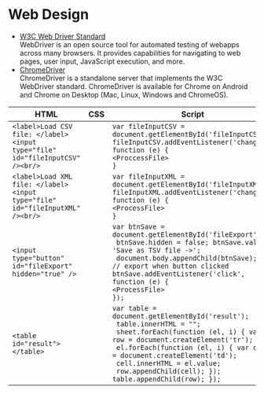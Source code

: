 # Web Design

  - [W3C Web Driver Standard](https://w3c.github.io/webdriver/webdriver-spec.html)  
      WebDriver is an open source tool for automated testing of webapps across many browsers. It provides capabilities for navigating to web pages, user input, JavaScript execution, and more.
  - [ChromeDriver](https://sites.google.com/chromium.org/driver/)  
      ChromeDriver is a standalone server that implements the W3C WebDriver standard. ChromeDriver is available for Chrome on Android and Chrome on Desktop (Mac, Linux, Windows and ChromeOS).

| HTML | CSS | Script |
| ---- | ---- | ---- |
| ```<label>Load CSV file: </label><input type="file" id="fileInputCSV" /><br/>``` | | ```var fileInputCSV = document.getElementById('fileInputCSV');```<BR>``` fileInputCSV.addEventListener('change', function (e) { ```<BR>```<ProccessFile>```<BR>``` } ```|
| ```<label>Load XML file: </label><input type="file" id="fileInputXML" /><br/> ```| | ```var fileInputXML = document.getElementById('fileInputXML');```<BR>``` fileInputXML.addEventListener('change', function (e) { ```<BR>```<ProcessFile>```<BR>``` } ```|
| ```<input type="button" id="fileExport" hidden="true" />``` | | ```var btnSave = document.getElementById('fileExport');```<BR>``` btnSave.hidden = false; btnSave.value = 'Save as TSV file ->';```<BR>``` document.body.appendChild(btnSave);```<BR>``` // export when button clicked btnSave.addEventListener('click', function (e) { ```<BR>```<ProcessFile>```<BR>``` }); ```|
| ```<table id="result"></table>``` | | ```var table = document.getElementById('result');```<BR>``` table.innerHTML = "";```<BR>``` sheet.forEach(function (el, i) { var row = document.createElement('tr');```<BR>``` el.forEach(function (el, i) { var cell = document.createElement('td');```<BR>``` cell.innerHTML = el.value;```<BR>``` row.appendChild(cell); });```<BR>``` table.appendChild(row); }); ```|

